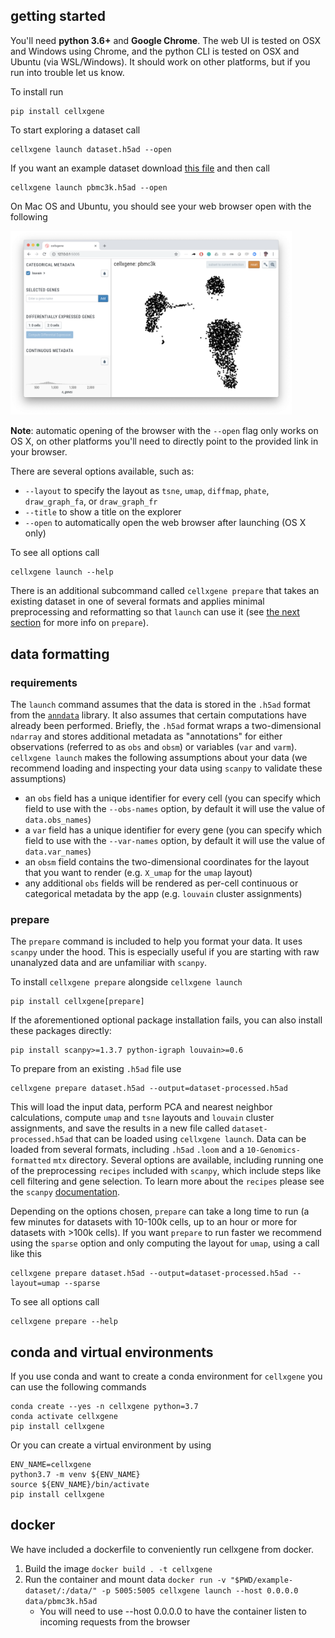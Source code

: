 ## getting started

You'll need **python 3.6+** and **Google Chrome**.
The web UI is tested on OSX and Windows using Chrome, and the python CLI is tested on OSX and Ubuntu (via WSL/Windows). It should work on other platforms, but if you run into trouble let us know.

To install run

```
pip install cellxgene
```

To start exploring a dataset call

```
cellxgene launch dataset.h5ad --open
```

If you want an example dataset download [this file](https://github.com/chanzuckerberg/cellxgene/raw/master/example-dataset/pbmc3k.h5ad) and then call

```
cellxgene launch pbmc3k.h5ad --open
```

On Mac OS and Ubuntu, you should see your web browser open with the following

<img width="450" src="https://raw.githubusercontent.com/chanzuckerberg/cellxgene/master/docs/cellxgene-opening-screenshot.png" pad="50px">

**Note**: automatic opening of the browser with the `--open` flag only works on OS X, on other platforms you'll need to directly point to the provided link in your browser.

There are several options available, such as:

- `--layout` to specify the layout as `tsne`, `umap`, `diffmap`, `phate`, `draw_graph_fa`, or `draw_graph_fr`
- `--title` to show a title on the explorer
- `--open` to automatically open the web browser after launching (OS X only)

To see all options call

```
cellxgene launch --help
```

There is an additional subcommand called `cellxgene prepare` that takes an existing dataset in one of several formats and applies minimal preprocessing and reformatting so that `launch` can use it (see [the next section](##data-formatting) for more info on `prepare`).

## data formatting

### requirements

The `launch` command assumes that the data is stored in the `.h5ad` format from the [`anndata`](https://anndata.readthedocs.io/en/latest/index.html) library. It also assumes that certain computations have already been performed. Briefly, the `.h5ad` format wraps a two-dimensional `ndarray` and stores additional metadata as "annotations" for either observations (referred to as `obs` and `obsm`) or variables (`var` and `varm`). `cellxgene launch` makes the following assumptions about your data (we recommend loading and inspecting your data using `scanpy` to validate these assumptions)

- an `obs` field has a unique identifier for every cell (you can specify which field to use with the `--obs-names` option, by default it will use the value of `data.obs_names`)
- a `var` field has a unique identifier for every gene (you can specify which field to use with the `--var-names` option, by default it will use the value of `data.var_names`)
- an `obsm` field contains the two-dimensional coordinates for the layout that you want to render (e.g. `X_umap` for the `umap` layout)
- any additional `obs` fields will be rendered as per-cell continuous or categorical metadata by the app (e.g. `louvain` cluster assignments)

### prepare

The `prepare` command is included to help you format your data. It uses `scanpy` under the hood. This is especially useful if you are starting with raw unanalyzed data and are unfamiliar with `scanpy`.

To install `cellxgene prepare` alongside `cellxgene launch`

```
pip install cellxgene[prepare]
```

If the aforementioned optional package installation fails, you can also install these packages directly:

```
pip install scanpy>=1.3.7 python-igraph louvain>=0.6
```

To prepare from an existing `.h5ad` file use

```
cellxgene prepare dataset.h5ad --output=dataset-processed.h5ad
```

This will load the input data, perform PCA and nearest neighbor calculations, compute `umap` and `tsne` layouts and `louvain` cluster assignments, and save the results in a new file called `dataset-processed.h5ad` that can be loaded using `cellxgene launch`. Data can be loaded from several formats, including `.h5ad` `.loom` and a `10-Genomics-formatted` `mtx` directory. Several options are available, including running one of the preprocessing `recipes` included with `scanpy`, which include steps like cell filtering and gene selection. To learn more about the `recipes` please see the `scanpy` [documentation](https://scanpy.readthedocs.io/en/latest/api/index.html#recipes).

Depending on the options chosen, `prepare` can take a long time to run (a few minutes for datasets with 10-100k cells, up to an hour or more for datasets with >100k cells). If you want `prepare` to run faster we recommend using the `sparse` option and only computing the layout for `umap`, using a call like this

```
cellxgene prepare dataset.h5ad --output=dataset-processed.h5ad --layout=umap --sparse
```

To see all options call

```
cellxgene prepare --help
```


## conda and virtual environments

If you use conda and want to create a conda environment for `cellxgene` you can use the following commands

```
conda create --yes -n cellxgene python=3.7
conda activate cellxgene
pip install cellxgene
```

Or you can create a virtual environment by using

```
ENV_NAME=cellxgene
python3.7 -m venv ${ENV_NAME}
source ${ENV_NAME}/bin/activate
pip install cellxgene
```

## docker

We have included a dockerfile to conveniently run cellxgene from docker.

1. Build the image `docker build . -t cellxgene`
2. Run the container and mount data `docker run -v "$PWD/example-dataset/:/data/" -p 5005:5005 cellxgene launch --host 0.0.0.0 data/pbmc3k.h5ad`
   - You will need to use --host 0.0.0.0 to have the container listen to incoming requests from the browser

